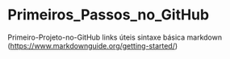 # Primeiros_Passos_no_GitHub
Primeiro-Projeto-no-GitHub
links úteis
sintaxe básica markdown  (https://www.markdownguide.org/getting-started/)
